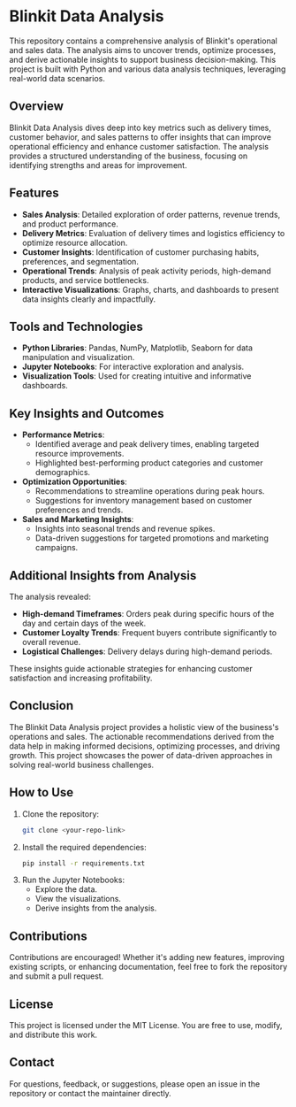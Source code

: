 # Blinkit Data Analysis 

This repository contains a comprehensive analysis of Blinkit's operational and sales data. The analysis aims to uncover trends, optimize processes, and derive actionable insights to support business decision-making. This project is built with Python and various data analysis techniques, leveraging real-world data scenarios.

## Overview

Blinkit Data Analysis dives deep into key metrics such as delivery times, customer behavior, and sales patterns to offer insights that can improve operational efficiency and enhance customer satisfaction. The analysis provides a structured understanding of the business, focusing on identifying strengths and areas for improvement.

## Features

- **Sales Analysis**: Detailed exploration of order patterns, revenue trends, and product performance.
- **Delivery Metrics**: Evaluation of delivery times and logistics efficiency to optimize resource allocation.
- **Customer Insights**: Identification of customer purchasing habits, preferences, and segmentation.
- **Operational Trends**: Analysis of peak activity periods, high-demand products, and service bottlenecks.
- **Interactive Visualizations**: Graphs, charts, and dashboards to present data insights clearly and impactfully.

## Tools and Technologies

- **Python Libraries**: Pandas, NumPy, Matplotlib, Seaborn for data manipulation and visualization.
- **Jupyter Notebooks**: For interactive exploration and analysis.
- **Visualization Tools**: Used for creating intuitive and informative dashboards.

## Key Insights and Outcomes

- **Performance Metrics**:
  - Identified average and peak delivery times, enabling targeted resource improvements.
  - Highlighted best-performing product categories and customer demographics.
- **Optimization Opportunities**:
  - Recommendations to streamline operations during peak hours.
  - Suggestions for inventory management based on customer preferences and trends.
- **Sales and Marketing Insights**:
  - Insights into seasonal trends and revenue spikes.
  - Data-driven suggestions for targeted promotions and marketing campaigns.

## Additional Insights from Analysis

The analysis revealed:
- **High-demand Timeframes**: Orders peak during specific hours of the day and certain days of the week.
- **Customer Loyalty Trends**: Frequent buyers contribute significantly to overall revenue.
- **Logistical Challenges**: Delivery delays during high-demand periods.

These insights guide actionable strategies for enhancing customer satisfaction and increasing profitability.

## Conclusion

The Blinkit Data Analysis project provides a holistic view of the business's operations and sales. The actionable recommendations derived from the data help in making informed decisions, optimizing processes, and driving growth. This project showcases the power of data-driven approaches in solving real-world business challenges.

## How to Use

1. Clone the repository:
   ```bash
   git clone <your-repo-link>
   ```
2. Install the required dependencies:
   ```bash
   pip install -r requirements.txt
   ```
3. Run the Jupyter Notebooks:
   - Explore the data.
   - View the visualizations.
   - Derive insights from the analysis.

## Contributions

Contributions are encouraged! Whether it's adding new features, improving existing scripts, or enhancing documentation, feel free to fork the repository and submit a pull request.

## License

This project is licensed under the MIT License. You are free to use, modify, and distribute this work.

## Contact

For questions, feedback, or suggestions, please open an issue in the repository or contact the maintainer directly.

